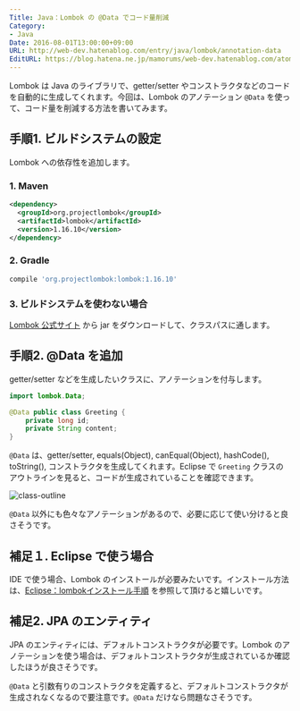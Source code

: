 ```yaml
---
Title: Java：Lombok の @Data でコード量削減
Category:
- Java
Date: 2016-08-01T13:00:00+09:00
URL: http://web-dev.hatenablog.com/entry/java/lombok/annotation-data
EditURL: https://blog.hatena.ne.jp/mamorums/web-dev.hatenablog.com/atom/entry/10328749687179057267
---
```


Lombok は Java のライブラリで、getter/setter やコンストラクタなどのコードを自動的に生成してくれます。今回は、Lombok のアノテーション `@Data` を使って、コード量を削減する方法を書いてみます。


## 手順1. ビルドシステムの設定
Lombok への依存性を追加します。

### 1. Maven
```xml
<dependency>
  <groupId>org.projectlombok</groupId>
  <artifactId>lombok</artifactId>
  <version>1.16.10</version>
</dependency>
```

### 2. Gradle
```gradle
compile 'org.projectlombok:lombok:1.16.10'
```

### 3. ビルドシステムを使わない場合
[Lombok 公式サイト](https://projectlombok.org/index.html) から jar をダウンロードして、クラスパスに通します。


## 手順2. @Data を追加
getter/setter などを生成したいクラスに、アノテーションを付与します。

```java
import lombok.Data;

@Data public class Greeting {
    private long id;
    private String content;
}
```

`@Data` は、getter/setter, equals(Object), canEqual(Object), hashCode(), toString(), コンストラクタを生成してくれます。Eclipse で `Greeting` クラスのアウトラインを見ると、コードが生成されていることを確認できます。

![class-outline](http://cdn-ak.f.st-hatena.com/images/fotolife/m/mamorums/20160814/20160814132504.png)

`@Data` 以外にも色々なアノテーションがあるので、必要に応じて使い分けると良さそうです。


## 補足１. Eclipse で使う場合
IDE で使う場合、Lombok のインストールが必要みたいです。インストール方法は、[Eclipse：lombokインストール手順](/entry/eclipse/lombok) を参照して頂けると嬉しいです。


## 補足2. JPA のエンティティ
JPA のエンティティには、デフォルトコンストラクタが必要です。Lombok のアノテーションを使う場合は、デフォルトコンストラクタが生成されているか確認したほうが良さそうです。

`@Data` と引数有りのコンストラクタを定義すると、デフォルトコンストラクタが生成されなくなるので要注意です。`@Data` だけなら問題なさそうです。
